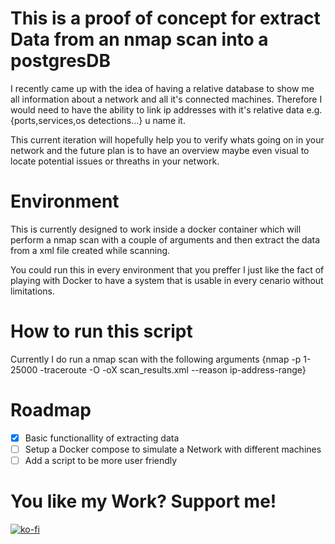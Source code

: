 # This is a proof of concept for extract Data from an nmap scan into a postgresDB

I recently came up with the idea of having a relative database to show me all information about a network and all it's connected machines. Therefore I would need to have the ability to link ip addresses with it's relative data e.g. {ports,services,os detections...} u name it.

This current iteration will hopefully help you to verify whats going on in your network and the future plan is to have an overview maybe even visual to locate potential issues or threaths in your network.

# Environment

This is currently designed to work inside a docker container which will perform a nmap scan with a couple of arguments and then extract the data from a xml file created while scanning.

You could run this in every environment that you preffer I just like the fact of playing with Docker to have a system that is usable in every cenario without limitations.

# How to run this script

Currently I do run a nmap scan with the following arguments {nmap -p 1-25000 -traceroute -O -oX scan_results.xml --reason ip-address-range}

# Roadmap

- [x] Basic functionallity of extracting data
- [ ] Setup a Docker compose to simulate a Network with different machines
- [ ] Add a script to be more user friendly

# You like my Work? Support me!

[![ko-fi](https://ko-fi.com/img/githubbutton_sm.svg)](https://ko-fi.com/R5R0IYN9V)
